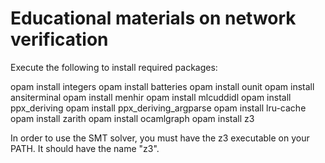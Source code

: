 # Educational materials on network verification

Execute the following to install required packages:

opam install integers
opam install batteries
opam install ounit
opam install ansiterminal
opam install menhir
opam install mlcuddidl
opam install ppx_deriving
opam install ppx_deriving_argparse
opam install lru-cache
opam install zarith
opam install ocamlgraph
opam install z3
  
In order to use the SMT solver, you must have the z3 executable on your PATH. It should have the name "z3".
